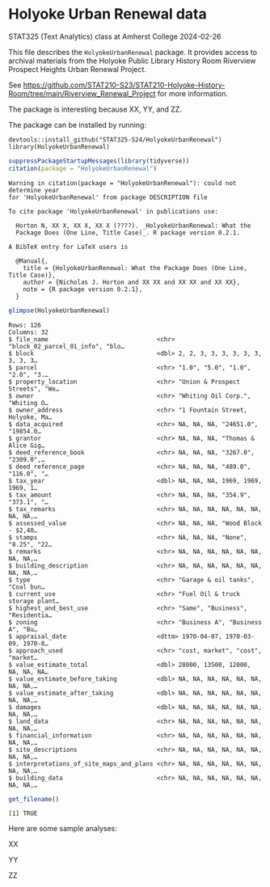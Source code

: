 Holyoke Urban Renewal data
================
STAT325 (Text Analytics) class at Amherst College
2024-02-26

This file describes the `HolyokeUrbanRenewal` package. It provides
access to archival materials from the Holyoke Public Library History
Room Riverview Prospect Heights Urban Renewal Project.

See
https://github.com/STAT210-S23/STAT210-Holyoke-History-Room/tree/main/Riverview_Renewal_Project
for more information.

The package is interesting because XX, YY, and ZZ.

The package can be installed by running:

    devtools::install_github("STAT325-S24/HolyokeUrbanRenewal")
    library(HolyokeUrbanRenewal)

``` r
suppressPackageStartupMessages(library(tidyverse))
citation(package = "HolyokeUrbanRenewal")
```

    Warning in citation(package = "HolyokeUrbanRenewal"): could not determine year
    for 'HolyokeUrbanRenewal' from package DESCRIPTION file

    To cite package 'HolyokeUrbanRenewal' in publications use:

      Horton N, XX X, XX X, XX X (????). _HolyokeUrbanRenewal: What the
      Package Does (One Line, Title Case)_. R package version 0.2.1.

    A BibTeX entry for LaTeX users is

      @Manual{,
        title = {HolyokeUrbanRenewal: What the Package Does (One Line, Title Case)},
        author = {Nicholas J. Horton and XX XX and XX XX and XX XX},
        note = {R package version 0.2.1},
      }

``` r
glimpse(HolyokeUrbanRenewal)
```

    Rows: 126
    Columns: 32
    $ file_name                              <chr> "block_02_parcel_01_info", "blo…
    $ block                                  <dbl> 2, 2, 3, 3, 3, 3, 3, 3, 3, 3, 3…
    $ parcel                                 <chr> "1.0", "5.0", "1.0", "2.0", "3.…
    $ property_location                      <chr> "Union & Prospect Streets", "We…
    $ owner                                  <chr> "Whiting Oil Corp.", "Whiting O…
    $ owner_address                          <chr> "1 Fountain Street, Holyoke, Ma…
    $ data_acquired                          <chr> NA, NA, NA, "24651.0", "19854.0…
    $ grantor                                <chr> NA, NA, NA, "Thomas & Alice Gig…
    $ deed_reference_book                    <chr> NA, NA, NA, "3267.0", "2309.0",…
    $ deed_reference_page                    <chr> NA, NA, NA, "489.0", "116.0", "…
    $ tax_year                               <dbl> NA, NA, NA, 1969, 1969, 1969, 1…
    $ tax_amount                             <chr> NA, NA, NA, "354.9", "373.1", "…
    $ tax_remarks                            <chr> NA, NA, NA, NA, NA, NA, NA, NA,…
    $ assessed_value                         <chr> NA, NA, NA, "Wood Block - $2,40…
    $ stamps                                 <chr> NA, NA, NA, "None", "8.25", "22…
    $ remarks                                <chr> NA, NA, NA, NA, NA, NA, NA, NA,…
    $ building_description                   <chr> NA, NA, NA, NA, NA, NA, NA, NA,…
    $ type                                   <chr> "Garage & oil tanks", "Coal bun…
    $ current_use                            <chr> "Fuel Oil & truck storage plant…
    $ highest_and_best_use                   <chr> "Same", "Business", "Residentia…
    $ zoning                                 <chr> "Business A", "Business A", "Bu…
    $ appraisal_date                         <dttm> 1970-04-07, 1970-03-09, 1970-0…
    $ approach_used                          <chr> "cost, market", "cost", "market…
    $ value_estimate_total                   <dbl> 28000, 13500, 12000, NA, NA, NA…
    $ value_estimate_before_taking           <dbl> NA, NA, NA, NA, NA, NA, NA, NA,…
    $ value_estimate_after_taking            <dbl> NA, NA, NA, NA, NA, NA, NA, NA,…
    $ damages                                <dbl> NA, NA, NA, NA, NA, NA, NA, NA,…
    $ land_data                              <chr> NA, NA, NA, NA, NA, NA, NA, NA,…
    $ financial_information                  <chr> NA, NA, NA, NA, NA, NA, NA, NA,…
    $ site_descriptions                      <chr> NA, NA, NA, NA, NA, NA, NA, NA,…
    $ interpretations_of_site_maps_and_plans <chr> NA, NA, NA, NA, NA, NA, NA, NA,…
    $ building_data                          <chr> NA, NA, NA, NA, NA, NA, NA, NA,…

``` r
get_filename()
```

    [1] TRUE

Here are some sample analyses:

XX

YY

ZZ
